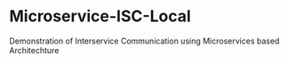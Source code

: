 # Microservice-ISC-Local
Demonstration of Interservice Communication using Microservices based Architechture
